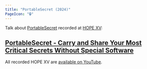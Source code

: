 ```yaml
---
title: "PortableSecret (2024)"
PageIcon: "🔒"
---
```


Talk about [PortableSecret](https://mprimi.github.io/portable-secret/) recorded at [HOPE XV](https://xv.hope.net):

## [PortableSecret - Carry and Share Your Most Critical Secrets Without Special Software](https://youtu.be/OfySJyq3bCc)


All recorded HOPE XV are [available on YouTube](https://www.youtube.com/playlist?list=PLcajvRZA8E0_tLLEh1COeAv-TcaDna2k1).
